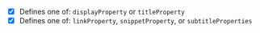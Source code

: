 - [x] Defines one of: `displayProperty` or `titleProperty`
- [x] Defines one of: `linkProperty`, `snippetProperty`, or `subtitleProperties`
